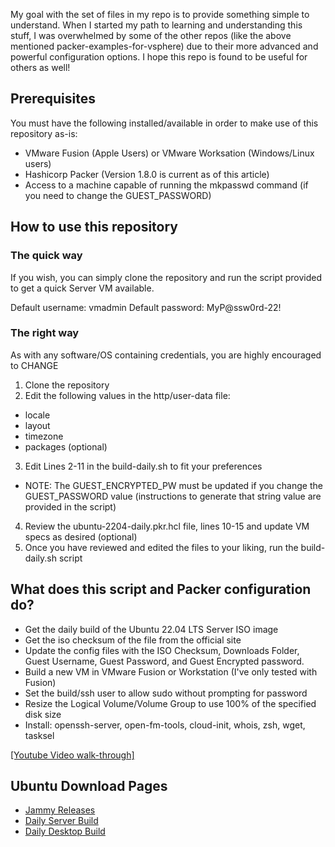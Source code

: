 My goal with the set of files in my repo is to provide something simple to understand. When I started my path to learning and understanding this stuff, I was overwhelmed by some of the other repos (like the above mentioned packer-examples-for-vsphere) due to their more advanced and powerful configuration options. I hope this repo is found to be useful for others as well!

## Prerequisites

You must have the following installed/available in order to make use of this repository as-is:
- VMware Fusion (Apple Users) or VMware Worksation (Windows/Linux users)
- Hashicorp Packer (Version 1.8.0 is current as of this article)
- Access to a machine capable of running the mkpasswd command (if you need to change the GUEST_PASSWORD)

## How to use this repository

### The quick way
If you wish, you can simply clone the repository and run the script provided to get a quick Server VM available.

Default username: vmadmin
Default password: MyP@ssw0rd-22!

### The right way
As with any software/OS containing credentials, you are highly encouraged to CHANGE 

1. Clone the repository
2. Edit the following values in the http/user-data file:
  - locale
  - layout
  - timezone
  - packages (optional)
3. Edit Lines 2-11 in the build-daily.sh to fit your preferences
  - NOTE: The GUEST_ENCRYPTED_PW must be updated if you change the GUEST_PASSWORD value (instructions to generate that string value are provided in the script)
4. Review the ubuntu-2204-daily.pkr.hcl file, lines 10-15 and update VM specs as desired (optional)
5. Once you have reviewed and edited the files to your liking, run the build-daily.sh script

## What does this script and Packer configuration do?

- Get the daily build of the Ubuntu 22.04 LTS Server ISO image
- Get the iso checksum of the file from the official site
- Update the config files with the ISO Checksum, Downloads Folder, Guest Username, Guest Password, and Guest Encrypted password.
- Build a new VM in VMware Fusion or Workstation (I've only tested with Fusion)
- Set the build/ssh user to allow sudo without prompting for password
- Resize the Logical Volume/Volume Group to use 100% of the specified disk size
- Install: openssh-server, open-fm-tools, cloud-init, whois, zsh, wget, tasksel

[[Youtube Video walk-through]](https://www.youtube.com/watch?v=HHaG_ra5QFw)

## Ubuntu Download Pages
- [Jammy Releases](http://releases.ubuntu.com/jammy/)
- [Daily Server Build](https://cdimage.ubuntu.com/ubuntu-server/daily-live/current/)
- [Daily Desktop Build](https://cdimage.ubuntu.com/daily-live/current/)
